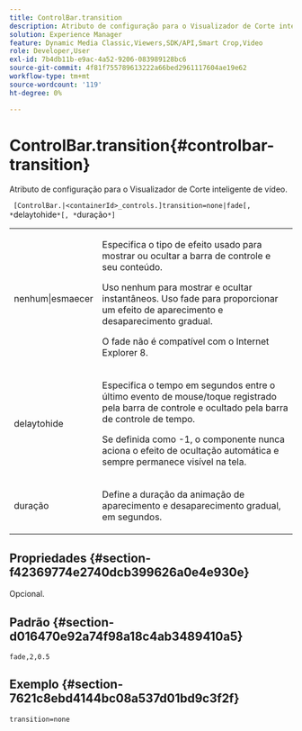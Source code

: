 ```yaml
---
title: ControlBar.transition
description: Atributo de configuração para o Visualizador de Corte inteligente de vídeo.
solution: Experience Manager
feature: Dynamic Media Classic,Viewers,SDK/API,Smart Crop,Video
role: Developer,User
exl-id: 7b4db11b-e9ac-4a52-9206-083989128bc6
source-git-commit: 4f81f755789613222a66bed2961117604ae19e62
workflow-type: tm+mt
source-wordcount: '119'
ht-degree: 0%

---
```


# ControlBar.transition{#controlbar-transition}

Atributo de configuração para o Visualizador de Corte inteligente de vídeo.

` [ControlBar.|<containerId>_controls.]transition=none|fade[, *`delaytohide`*[, *`duração`*]`

<table id="table_C616483932C2482CA9794DDD7313FD7C"> 
 <tbody> 
  <tr> 
   <td colname="col1"> <p> <span class="codeph"> nenhum|esmaecer</span> </p> </td> 
   <td colname="col2"> <p> Especifica o tipo de efeito usado para mostrar ou ocultar a barra de controle e seu conteúdo. </p> <p>Uso <span class="codeph"> nenhum</span> para mostrar e ocultar instantâneos. Uso <span class="codeph"> fade</span> para proporcionar um efeito de aparecimento e desaparecimento gradual. </p> <p>O fade não é compatível com o Internet Explorer 8. </p> </td> 
  </tr> 
  <tr> 
   <td colname="col1"> <p> <span class="codeph"> <span class="varname"> delaytohide</span> </span> </p> </td> 
   <td colname="col2"> <p>Especifica o tempo em segundos entre o último evento de mouse/toque registrado pela barra de controle e ocultado pela barra de controle de tempo. </p> <p> Se definida como <span class="codeph"> -1</span>, o componente nunca aciona o efeito de ocultação automática e sempre permanece visível na tela. </p> </td> 
  </tr> 
  <tr> 
   <td colname="col1"> <p> <span class="codeph"> <span class="varname"> duração</span> </span> </p> </td> 
   <td colname="col2"> <p>Define a duração da animação de aparecimento e desaparecimento gradual, em segundos. </p> </td> 
  </tr> 
 </tbody> 
</table>

## Propriedades {#section-f42369774e2740dcb399626a0e4e930e}

Opcional.

## Padrão {#section-d016470e92a74f98a18c4ab3489410a5}

`fade,2,0.5`

## Exemplo {#section-7621c8ebd4144bc08a537d01bd9c3f2f}

```
transition=none
```
